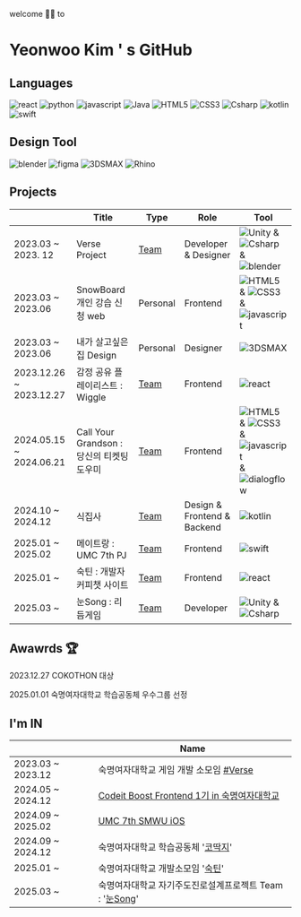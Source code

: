 welcome 🙌🏻 to 
# Yeonwoo Kim ' s GitHub

<!-- ### Interest At <br>
* 📺 watching K-Drama & K-Movie & K-POP 
* 🏂 SnowBoarding 
* ⚾️ watching MLB : SD
* ⚾️ watching KBO : Kiwoom Heroes -->

## Languages <br>
![react](https://img.shields.io/badge/react-61DAFB?style=flat&logo=react&logoColor=white)
![python](https://img.shields.io/badge/python-3776AB?style=flat&logo=python&logoColor=white)
![javascript](https://img.shields.io/badge/javascript-F7DF1E?style=flat&logo=javascript&logoColor=white)
![Java](https://img.shields.io/badge/Java-007396?style=flat&logo=Java&logoColor=white)
![HTML5](https://img.shields.io/badge/HTML5-E34F26?style=flat&logo=HTML5&logoColor=white)
![CSS3](https://img.shields.io/badge/CSS3-1572B6?style=flat&logo=CSS3&logoColor=white)
![Csharp](https://img.shields.io/badge/csharp-512BD4?style=flat&logo=csharp&logoColor=white)
![kotlin](https://img.shields.io/badge/kotlin-7F52FF?style=flat&logo=kotlin&logoColor=white)
![swift](https://img.shields.io/badge/swift-F05138?style=flat&logo=swift&logoColor=white)

## Design Tool <br>
![blender](https://img.shields.io/badge/blender-E87D0D?style=flat&logo=blender&logoColor=white)
![figma](https://img.shields.io/badge/figma-F24E1E?style=flat&logo=figma&logoColor=white)
![3DSMAX](https://img.shields.io/badge/3DSMAX-22BFB3?style=flat)
![Rhino](https://img.shields.io/badge/rhinoceros-801010?style=flat&logo=rhinoceros&logoColor=white)

<!--|2022.03 ~ 2022.06 | 미디어 감상 기록 Web | Personal | Frontend |  ![HTML5](https://img.shields.io/badge/HTML5-E34F26?style=flat&logo=HTML5&logoColor=white) & ![CSS3](https://img.shields.io/badge/CSS3-1572B6?style=flat&logo=CSS3&logoColor=white) & ![javascript](https://img.shields.io/badge/javascript-F7DF1E?style=flat&logo=javascript&logoColor=white) |-->

## Projects <br>
|  | Title |Type| Role | Tool |
|---|---|---|---|---|
|2023.03 ~ 2023. 12 |Verse Project|[Team](https://github.com/VERSEEEEE)|Developer & Designer | ![Unity](https://img.shields.io/badge/unity-FFFFFF?style=flat&logo=unity&logoColor=grey) & ![Csharp](https://img.shields.io/badge/csharp-512BD4?style=flat&logo=csharp&logoColor=white) & ![blender](https://img.shields.io/badge/blender-E87D0D?style=flat&logo=blender&logoColor=white) |
|2023.03 ~ 2023.06 | SnowBoard 개인 강습 신청 web |Personal| Frontend | ![HTML5](https://img.shields.io/badge/HTML5-E34F26?style=flat&logo=HTML5&logoColor=white) & ![CSS3](https://img.shields.io/badge/CSS3-1572B6?style=flat&logo=CSS3&logoColor=white) & ![javascript](https://img.shields.io/badge/javascript-F7DF1E?style=flat&logo=javascript&logoColor=white) |
|2023.03 ~ 2023.06 | 내가 살고싶은 집 Design | Personal | Designer | ![3DSMAX](https://img.shields.io/badge/3DSMAX-22BFB3?style=flat) |
|2023.12.26 ~ 2023.12.27| 감정 공유 플레이리스트 : Wiggle | [Team](https://github.com/Cokothon-T4F1) |Frontend | ![react](https://img.shields.io/badge/react-61DAFB?style=flat&logo=react&logoColor=white) |
|2024.05.15 ~ 2024.06.21 | Call Your Grandson : 당신의 티켓팅 도우미 |[Team](https://github.com/callyourG) | Frontend | ![HTML5](https://img.shields.io/badge/HTML5-E34F26?style=flat&logo=HTML5&logoColor=white) & ![CSS3](https://img.shields.io/badge/CSS3-1572B6?style=flat&logo=CSS3&logoColor=white) & ![javascript](https://img.shields.io/badge/javascript-F7DF1E?style=flat&logo=javascript&logoColor=white) <br> & ![dialogflow](https://img.shields.io/badge/dialogflow-FF9800?style=flat&logo=dialogflow&logoColor=white)|
|2024.10 ~ 2024.12|식집사|[Team](https://github.com/chaeminyu/android-shick-jip)|Design & Frontend & Backend|![kotlin](https://img.shields.io/badge/kotlin-7F52FF?style=flat&logo=kotlin&logoColor=white)|
|2025.01 ~ 2025.02|메이트랑 : UMC 7th PJ|[Team](https://github.com/duckmelang/duckmelang-frontend)|Frontend|![swift](https://img.shields.io/badge/swift-F05138?style=flat&logo=swift&logoColor=white)|
|2025.01 ~ |숙틴 : 개발자 커피챗 사이트|[Team](https://github.com/sooktin/frontend_repository)|Frontend|![react](https://img.shields.io/badge/react-61DAFB?style=flat&logo=react&logoColor=white)|
|2025.03 ~ |눈Song : 리듬게임 | [Team](https://github.com/nunSong)|Developer|![Unity](https://img.shields.io/badge/unity-FFFFFF?style=flat&logo=unity&logoColor=grey) & ![Csharp](https://img.shields.io/badge/csharp-512BD4?style=flat&logo=csharp&logoColor=white)|

<!--|2024.09.16 ~ 2024.10.05| 조각집 : 코드잇PB ToyPJ | [Team](https://github.com/rladusdn02/ZogakZip.git) | Frontend | ![react](https://img.shields.io/badge/react-61DAFB?style=flat&logo=react&logoColor=white) |-->


## Awawrds 🏆
<p>2023.12.27 COKOTHON 대상</p>
<p>2025.01.01 숙명여자대학교 학습공동체 우수그룹 선정</p>

## I'm IN
||Name|
|--|--|
|2023.03 ~ 2023.12 | 숙명여자대학교 게임 개발 소모임 [#Verse](https://github.com/VERSEEEEE) |
|2024.05 ~ 2024.12| [Codeit Boost Frontend 1기 in 숙명여자대학교](https://github.com/SMWU-PB-FrontEnd) |
|2024.09 ~ 2025.02| [UMC 7th SMWU iOS](https://github.com/rladusdn02/7th_UMC_iOS)|
|2024.09 ~ 2024.12 | 숙명여자대학교 학습공동체 '[코딱지](https://github.com/rladusdn02/snot_24)'|
|2025.01 ~ | 숙명여자대학교 개발소모임 '[숙틴](https://github.com/sooktin)'|
|2025.03 ~ | 숙명여자대학교 자기주도진로설계프로젝트 Team : '[눈Song](https://github.com/nunSong)'|



<!--![rladusdn02's github stats](https://github-readme-stats.vercel.app/api?username=rladusdn02&show_icons=true)-->
<!--[![rladusdn02's github stats](https://github-readme-stats.vercel.app/api/top-langs/?username=rladusdn02&show_icons=true&hide_border=true&title_color=004386&icon_color=004386&layout=compact)](https://github.com/rladusdn02)-->

